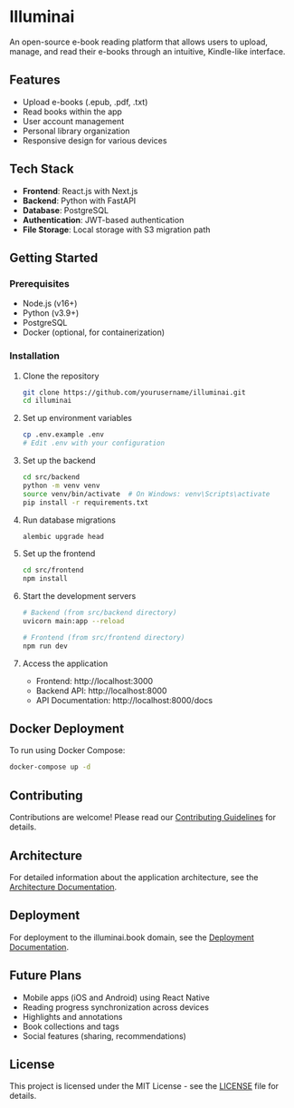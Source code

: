 # Illuminai

An open-source e-book reading platform that allows users to upload, manage, and read their e-books through an intuitive, Kindle-like interface.

## Features

- Upload e-books (.epub, .pdf, .txt)
- Read books within the app
- User account management
- Personal library organization
- Responsive design for various devices

## Tech Stack

- **Frontend**: React.js with Next.js
- **Backend**: Python with FastAPI
- **Database**: PostgreSQL
- **Authentication**: JWT-based authentication
- **File Storage**: Local storage with S3 migration path

## Getting Started

### Prerequisites

- Node.js (v16+)
- Python (v3.9+)
- PostgreSQL
- Docker (optional, for containerization)

### Installation

1. Clone the repository
   ```bash
   git clone https://github.com/yourusername/illuminai.git
   cd illuminai
   ```

2. Set up environment variables
   ```bash
   cp .env.example .env
   # Edit .env with your configuration
   ```

3. Set up the backend
   ```bash
   cd src/backend
   python -m venv venv
   source venv/bin/activate  # On Windows: venv\Scripts\activate
   pip install -r requirements.txt
   ```

4. Run database migrations
   ```bash
   alembic upgrade head
   ```

5. Set up the frontend
   ```bash
   cd src/frontend
   npm install
   ```

6. Start the development servers
   ```bash
   # Backend (from src/backend directory)
   uvicorn main:app --reload

   # Frontend (from src/frontend directory)
   npm run dev
   ```

7. Access the application
   - Frontend: http://localhost:3000
   - Backend API: http://localhost:8000
   - API Documentation: http://localhost:8000/docs

## Docker Deployment

To run using Docker Compose:

```bash
docker-compose up -d
```

## Contributing

Contributions are welcome! Please read our [Contributing Guidelines](CONTRIBUTING.md) for details.

## Architecture

For detailed information about the application architecture, see the [Architecture Documentation](docs/architecture.md).

## Deployment

For deployment to the illuminai.book domain, see the [Deployment Documentation](docs/deployment.md).

## Future Plans

- Mobile apps (iOS and Android) using React Native
- Reading progress synchronization across devices
- Highlights and annotations
- Book collections and tags
- Social features (sharing, recommendations)

## License

This project is licensed under the MIT License - see the [LICENSE](LICENSE) file for details.